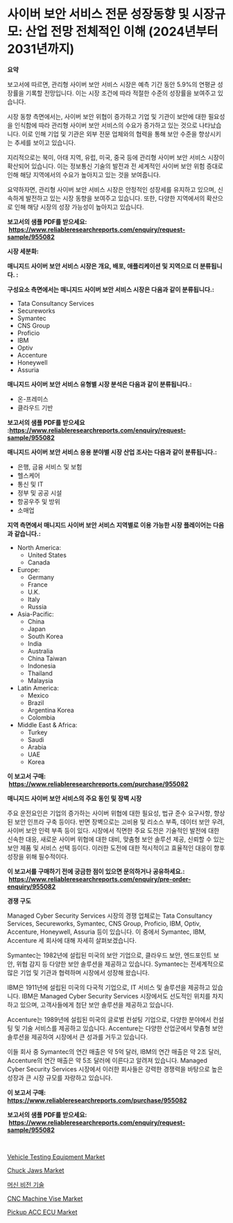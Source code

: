 <p><h1>사이버 보안 서비스 전문 성장동향 및 시장규모: 산업 전망 전체적인 이해 (2024년부터 2031년까지)</h1></p><p><strong>요약</strong></p>
<p><p>보고서에 따르면, 관리형 사이버 보안 서비스 시장은 예측 기간 동안 5.9%의 연평균 성장률을 기록할 전망입니다. 이는 시장 조건에 따라 적절한 수준의 성장률을 보여주고 있습니다.</p><p>시장 동향 측면에서는, 사이버 보안 위협이 증가하고 기업 및 기관이 보안에 대한 필요성을 인식함에 따라 관리형 사이버 보안 서비스의 수요가 증가하고 있는 것으로 나타났습니다. 이로 인해 기업 및 기관은 외부 전문 업체와의 협력을 통해 보안 수준을 향상시키는 추세를 보이고 있습니다.</p><p>지리적으로는 북미, 아태 지역, 유럽, 미국, 중국 등에 관리형 사이버 보안 서비스 시장이 확산되어 있습니다. 이는 정보통신 기술의 발전과 전 세계적인 사이버 보안 위험 증대로 인해 해당 지역에서의 수요가 높아지고 있는 것을 보여줍니다.</p><p>요약하자면, 관리형 사이버 보안 서비스 시장은 안정적인 성장세를 유지하고 있으며, 신속하게 발전하고 있는 시장 동향을 보여주고 있습니다. 또한, 다양한 지역에서의 확산으로 인해 해당 시장의 성장 가능성이 높아지고 있습니다.</p></p>
<p><strong>보고서의 샘플 PDF를 받으세요: &nbsp;<a href="https://www.reliableresearchreports.com/enquiry/request-sample/955082">https://www.reliableresearchreports.com/enquiry/request-sample/955082</a></strong></p>
<p><strong>시장 세분화:</strong></p>
<p><strong> 매니지드 사이버 보안 서비스 시장은 개요, 배포, 애플리케이션 및 지역으로 더 분류됩니다. :</strong></p>
<p><strong>구성요소 측면에서는 매니지드 사이버 보안 서비스 시장은 다음과 같이 분류됩니다.:</strong></p>
<p><ul><li>Tata Consultancy Services</li><li>Secureworks</li><li>Symantec</li><li>CNS Group</li><li>Proficio</li><li>IBM</li><li>Optiv</li><li>Accenture</li><li>Honeywell</li><li>Assuria</li></ul></p>
<p><strong> 매니지드 사이버 보안 서비스 유형별 시장 분석은 다음과 같이 분류됩니다.:</strong></p>
<p><ul><li>온-프레미스</li><li>클라우드 기반</li></ul></p>
<p><strong>보고서의 샘플 PDF를 받으세요 :<a href="https://www.reliableresearchreports.com/enquiry/request-sample/955082">https://www.reliableresearchreports.com/enquiry/request-sample/955082</a></strong></p>
<p><strong> 매니지드 사이버 보안 서비스 응용 분야별 시장 산업 조사는 다음과 같이 분류됩니다.:</strong></p>
<p><ul><li>은행, 금융 서비스 및 보험</li><li>헬스케어</li><li>통신 및 IT</li><li>정부 및 공공 시설</li><li>항공우주 및 방위</li><li>소매업</li></ul></p>
<p><strong>지역 측면에서 매니지드 사이버 보안 서비스 지역별로 이용 가능한 시장 플레이어는 다음과 같습니다.:</strong></p>
<p><ul>
    <li>
        North America:
        <ul>
            <li>United States</li>
            <li>Canada</li>
        </ul>
    </li>
    <li>
        Europe:
        <ul>
            <li>Germany</li>
            <li>France</li>
            <li>U.K.</li>
            <li>Italy</li>
            <li>Russia</li>
        </ul>
    </li>
    <li>
        Asia-Pacific:
        <ul>
            <li>China</li>
            <li>Japan</li>
            <li>South Korea</li>
            <li>India</li>
            <li>Australia</li>
            <li>China Taiwan</li>
            <li>Indonesia</li>
            <li>Thailand</li>
            <li>Malaysia</li>
        </ul>
    </li>
    <li>
        Latin America:
        <ul>
            <li>Mexico</li>
            <li>Brazil</li>
            <li>Argentina Korea</li>
            <li>Colombia</li>
        </ul>
    </li>
    <li>
        Middle East & Africa:
        <ul>
            <li>Turkey</li>
            <li>Saudi</li>
            <li>Arabia</li>
            <li>UAE</li>
            <li>Korea</li>
        </ul>
    </li>
    </ul></p>
<p><strong>이 보고서 구매: &nbsp;<a href="https://www.reliableresearchreports.com/purchase/955082">https://www.reliableresearchreports.com/purchase/955082</a></strong></p>
<p><strong>매니지드 사이버 보안 서비스의 주요 동인 및 장벽 시장</strong></p>
<p><p>주요 운전요인은 기업의 증가하는 사이버 위협에 대한 필요성, 법규 준수 요구사항, 향상된 보안 인프라 구축 등이다. 반면 장벽으로는 고비용 및 리소스 부족, 데이터 보안 우려, 사이버 보안 인력 부족 등이 있다. 시장에서 직면한 주요 도전은 기술적인 발전에 대한 신속한 대응, 새로운 사이버 위협에 대한 대비, 맞춤형 보안 솔루션 제공, 신뢰할 수 있는 보안 제품 및 서비스 선택 등이다. 이러한 도전에 대한 적시적이고 효율적인 대응이 향후 성장을 위해 필수적이다.</p></p>
<p><strong>이 보고서를 구매하기 전에 궁금한 점이 있으면 문의하거나 공유하세요.: &nbsp;<a href="https://www.reliableresearchreports.com/enquiry/pre-order-enquiry/955082">https://www.reliableresearchreports.com/enquiry/pre-order-enquiry/955082</a></strong></p>
<p><strong>경쟁 구도</strong></p>
<p><p>Managed Cyber Security Services 시장의 경쟁 업체로는 Tata Consultancy Services, Secureworks, Symantec, CNS Group, Proficio, IBM, Optiv, Accenture, Honeywell, Assuria 등이 있습니다. 이 중에서 Symantec, IBM, Accenture 세 회사에 대해 자세히 살펴보겠습니다.</p><p>Symantec는 1982년에 설립된 미국의 보안 기업으로, 클라우드 보안, 엔드포인트 보안, 위협 감지 등 다양한 보안 솔루션을 제공하고 있습니다. Symantec는 전세계적으로 많은 기업 및 기관과 협력하며 시장에서 성장해 왔습니다.</p><p>IBM은 1911년에 설립된 미국의 다국적 기업으로, IT 서비스 및 솔루션을 제공하고 있습니다. IBM은 Managed Cyber Security Services 시장에서도 선도적인 위치를 차지하고 있으며, 고객사들에게 첨단 보안 솔루션을 제공하고 있습니다.</p><p>Accenture는 1989년에 설립된 미국의 글로벌 컨설팅 기업으로, 다양한 분야에서 컨설팅 및 기술 서비스를 제공하고 있습니다. Accenture는 다양한 산업군에서 맞춤형 보안 솔루션을 제공하여 시장에서 큰 성과를 거두고 있습니다.</p><p>이들 회사 중 Symantec의 연간 매출은 약 5억 달러, IBM의 연간 매출은 약 2조 달러, Accenture의 연간 매출은 약 5조 달러에 이른다고 알려져 있습니다. Managed Cyber Security Services 시장에서 이러한 회사들은 강력한 경쟁력을 바탕으로 높은 성장과 큰 시장 규모를 자랑하고 있습니다.</p></p>
<p><strong>이 보고서 구매: &nbsp; <a href="https://www.reliableresearchreports.com/purchase/955082">https://www.reliableresearchreports.com/purchase/955082</a></strong></p>
<p><strong>보고서의 샘플 PDF를 받으세요: &nbsp;<a href="https://www.reliableresearchreports.com/enquiry/request-sample/955082">https://www.reliableresearchreports.com/enquiry/request-sample/955082</a></strong><strong></strong></p>
<p>&nbsp;</p>
<p><p><a href="https://issuu.com/reportprime-2/docs/vehicle-testing-equipment-market-size-2030.pptx">Vehicle Testing Equipment Market</a></p><p><a href="https://circular-yam-9b9.notion.site/Chuck-Jaws-Market-Size-Global-Industry-Overview-Market-Segmentation-and-Forecast-2024-to-2031-dd93d981ff4645fd82cba2e8dbf432f0">Chuck Jaws Market</a></p><p><a href="https://github.com/vs10l4sfg5c/Market-Research-Report-List-1/blob/main/4213650185453.md">머신 비전 기술</a></p><p><a href="https://cedar-agate-3da.notion.site/CNC-Machine-Vise-Market-Research-Report-Forecasted-for-Period-from-2024-2031-by-Market-Type-Mark-891c2fe9e82d4275bd7c4ae9ab5d2e35">CNC Machine Vise Market</a></p><p><a href="https://issuu.com/reportprime-2/docs/pickup-acc-ecu-market-size-2030.pptx">Pickup ACC ECU Market</a></p></p>